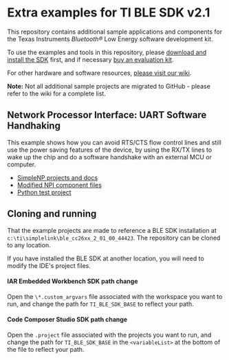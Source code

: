 Extra examples for TI BLE SDK v2.1
=========================================

This repository contains additional sample applications and components for the Texas Instruments *Bluetooth&reg;* Low Energy software development kit.

To use the examples and tools in this repository, please [download and install the SDK](http://www.ti.com/ble-stack) first, and if necessary [buy an evaluation kit](https://store.ti.com/Search.aspx?k=CC2650).

For other hardware and software resources, [please visit our wiki](http://www.ti.com/ble-wiki).

**Note:** Not all additional sample projects are migrated to GitHub - please refer to the wiki for a complete list.

## Network Processor Interface: UART Software Handhaking
This example shows how you can avoid RTS/CTS flow control lines and still use the power saving features of the device, by using the RX/TX lines to wake up the chip and do a software handshake with an external MCU or computer.
* [SimpleNP projects and docs](Projects/ble/simple_np_sw_handshaking)
* [Modified NPI component files](Components/npi/unified)
* [Python test project](Util/simple_np_sw_handshaking)

## Cloning and running
That the example projects are made to reference a BLE SDK installation at `c:\ti\simplelink\ble_cc26xx_2_01_00_44423`. The repository can be cloned to any location.

If you have installed the BLE SDK at another location, you will need to modify the IDE's project files.

#### IAR Embedded Workbench SDK path change
Open the `\*.custom_argvars` file associated with the workspace you want to run, and change the path for `TI_BLE_SDK_BASE` to reflect your path.

#### Code Composer Studio SDK path change
Open the `.project` file associated with the projects you want to run, and change the path for `TI_BLE_SDK_BASE` in the `<variableList>` at the bottom of the file to reflect your path.
